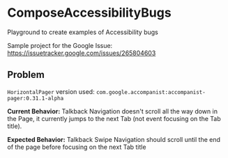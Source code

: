 # ComposeAccessibilityBugs
 Playground to create examples of Accessibility bugs 

Sample project for the Google Issue: https://issuetracker.google.com/issues/265804603 

## Problem

`HorizontalPager` version used: `com.google.accompanist:accompanist-pager:0.31.1-alpha`

**Current Behavior:** Talkback Navigation doesn't scroll all the way down in the Page, it currently
jumps to the next Tab (not event focusing on the Tab title).

**Expected Behavior:** Talkback Swipe Navigation should scroll until the end of the page before 
focusing on the next Tab title
